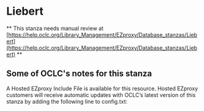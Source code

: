 # Liebert
** This stanza needs manual review at [https://help.oclc.org/Library_Management/EZproxy/Database_stanzas/Liebert](https://help.oclc.org/Library_Management/EZproxy/Database_stanzas/Liebert) **

## Some of OCLC's notes for this stanza

A Hosted EZproxy Include File is available for this resource. Hosted EZproxy customers will receive automatic updates with OCLC&rsquo;s latest version of this stanza by adding the following line to config.txt:

&nbsp;

&nbsp;
